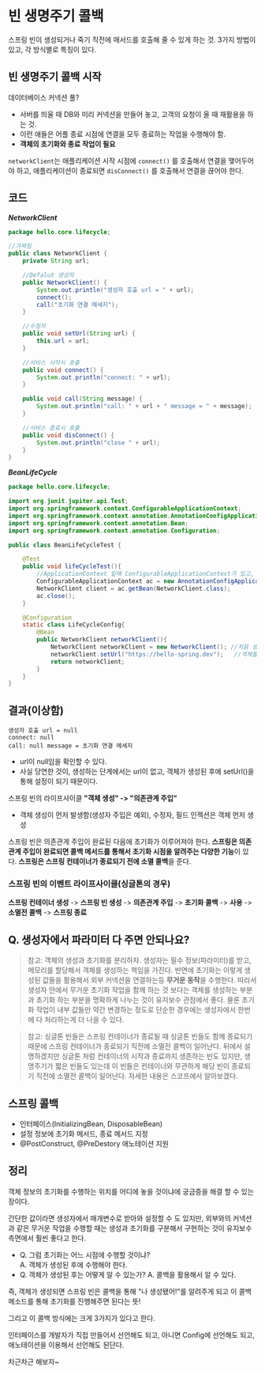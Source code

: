 # 빈 생명주기 콜백

스프링 빈이 생성되거나 죽기 직전에 매서드를 호출해 줄 수 있게 하는 것.
3가지 방법이 있고, 각 방식별로 특징이 있다.

## 빈 생명주기 콜백 시작

데이터베이스 커넥션 풀?
* 서버를 띄울 때 DB와 미리 커넥션을 만들어 놓고, 고객의 요청이 올 때 재활용을 하는 것.
* 이런 애들은 어플 종료 시점에 연결을 모두 종료하는 작업을 수행해야 함.
* **객체의 초기화와 종료 작업이 필요**

`networkClient`는 애플리케이션 시작 시점에 `connect()` 를 호출해서 연결을 맺어두어야 하고, 애플리케이션이 종료되면 `disConnect()` 를 호출해서 연결을 끊어야 한다.

코드
---
***NetworkClient***
```java
package hello.core.lifecycle;

//가짜임
public class NetworkClient {
    private String url;

    //Defalut 생성자
    public NetworkClient() {
        System.out.println("생성자 호출 url = " + url);
        connect();
        call("초기화 연결 메세지");
    }

    //수정자
    public void setUrl(String url) {
        this.url = url;
    }

    //서비스 시작시 호출
    public void connect() {
        System.out.println("connect: " + url);
    }

    public void call(String message) {
        System.out.println("call: " + url + " message = " + message);
    }

    //서비스 종료시 호출
    public void disConnect() {
        System.out.println("close " + url);
    }
}
```
***BeanLifeCycle***
```java
package hello.core.lifecycle;

import org.junit.jupiter.api.Test;
import org.springframework.context.ConfigurableApplicationContext;
import org.springframework.context.annotation.AnnotationConfigApplicationContext;
import org.springframework.context.annotation.Bean;
import org.springframework.context.annotation.Configuration;

public class BeanLifeCycleTest {

    @Test
    public void lifeCycleTest(){
        //ApplicationContext 밑에 ConfigurableApplicationContext가 있고, 그 밑에 AnnotationConfigApplicationContext가 있다.
        ConfigurableApplicationContext ac = new AnnotationConfigApplicationContext(LifeCycleConfig.class);
        NetworkClient client = ac.getBean(NetworkClient.class);
        ac.close();
    }

    @Configuration
    static class LifeCycleConfig{
        @Bean
        public NetworkClient networkClient(){
            NetworkClient networkClient = new NetworkClient(); //처음 생성자를 호출 할 때 url이 없으므로 url = null. 따라서 connect = null.
            networkClient.setUrl("https://hello-spring.dev");   //객체를 다 생성한 다음에 url을 넣어줌...
            return networkClient;
        }
    }
}
```
결과(이상함)
---

    생성자 호출 url = null
    connect: null
    call: null message = 초기화 연결 메세지
* url이 null임을 확인할 수 있다.
* 사실 당연한 것이, 생성하는 단계에서는 url이 없고, 객체가 생성된 후에 setUrl()을 통해 설정이 되기 때문이다.

스프링 빈의 라이프사이클
**"객체 생성" -> "의존관계 주입"** 
* 객체 생성이 먼저 발생함(생성자 주입은 예외), 수정자, 필드 인젝션은 객체 먼저 생성

스프링 빈은 의존관게 주입이 완료된 다음에 초기화가 이루어져야 한다.
**스프링은 의존관계 주입이 완료되면 콜백 메서드를 통해서 초기화 시점을 알려주는 다양한 기능**이 있다.
**스프링은 스프링 컨테이너가 종료되기 전에 소멸 콜백**을 준다.

### 스프링 빈의 이벤트 라이프사이클(싱글톤의 경우)
**스프링 컨테이너 생성** -> **스프링 빈 생성** -> **의존관계 주입** -> **초기화 콜백** -> **사용** -> **소멸전 콜백** -> **스프링 종료**


## Q. 생성자에서 파라미터 다 주면 안되나요?
>참고: 객체의 생성과 초기화를 분리하자.
 생성자는 필수 정보(파라미터)를 받고, 메모리를 할당해서 객체를 생성하는 책임을 가진다. 반면에 초기화는 이렇게 생성된 값들을 활용해서 외부 커넥션을 연결하는등 **무거운 동작**을 수행한다.
> 따라서 생성자 안에서 무거운 초기화 작업을 함께 하는 것 보다는 객체를 생성하는 부분과 초기화 하는 부분을 명확하게 나누는 것이 유지보수 관점에서 좋다. 물론 초기화 작업이 내부 값들만 약간 변경하는 정도로 단순한 경우에는 생성자에서 한번에 다 처리하는게 더 나을 수 있다.

> 참고: 싱글톤 빈들은 스프링 컨테이너가 종료될 때 싱글톤 빈들도 함께 종료되기 때문에 스프링 컨테이너가 종료되기 직전에 소멸전 콜백이 일어난다. 뒤에서 설명하겠지만 싱글톤 처럼 컨테이너의 시작과 종료까지
생존하는 빈도 있지만, 생명주기가 짧은 빈들도 있는데 이 빈들은 컨테이너와 무관하게 해당 빈이 종료되기 직전에 소멸전 콜백이 일어난다. 자세한 내용은 스코프에서 알아보겠다.

## 스프링 콜백
* 인터페이스(InitializingBean, DisposableBean)
* 설정 정보에 초기화 메서드, 종료 메서드 지정
* @PostConstruct, @PreDestory 애노테이션 지원


## 정리
객체 정보의 초기화를 수행하는 위치를 어디에 놓을 것이냐에 궁금증을 해결 할 수 있는 장이다.

간단한 값이라면 생성자에서 매개변수로 받아와 설정할 수 도 있지만, 외부와의 커넥션과 같은 무거운 작업을 수행할 때는 생성과 초기화를 구분해서 구현하는 것이 유지보수 측면에서 훨씬 좋다고 한다.

* Q. 그럼 초기화는 어느 시점에 수행할 것이냐?  
 A. 객체가 생성된 후에 수행해야 한다.
* Q. 객체가 생성된 후는 어떻게 알 수 있는가?
  A. 콜백을 활용해서 알 수 있다.

즉, 객체가 생성되면 스프링 빈은 콜백을 통해 "나 생성됐어!"를 알려주게 되고 이 콜백 메소드를 통해 초기화를 진행해주면 된다는 뜻!

그리고 이 콜백 방식에는 크게 3가지가 있다고 한다.

인터페이스를 개발자가 직접 만들어서 선언해도 되고, 아니면 Config에 선언해도 되고, 애노테이션을 이용해서 선언해도 된단다.

차근차근 해보자~

